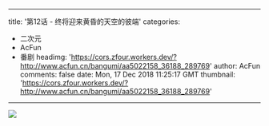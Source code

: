 
---
title: '第12话 - 终将迎来黄昏的天空的彼端'
categories: 
 - 二次元
 - AcFun
 - 番剧
headimg: 'https://cors.zfour.workers.dev/?http://www.acfun.cn/bangumi/aa5022158_36188_289769'
author: AcFun
comments: false
date: Mon, 17 Dec 2018 11:25:17 GMT
thumbnail: 'https://cors.zfour.workers.dev/?http://www.acfun.cn/bangumi/aa5022158_36188_289769'
---

<div>   
<img src="https://cors.zfour.workers.dev/?http://www.acfun.cn/bangumi/aa5022158_36188_289769" referrerpolicy="no-referrer">  
</div>
            